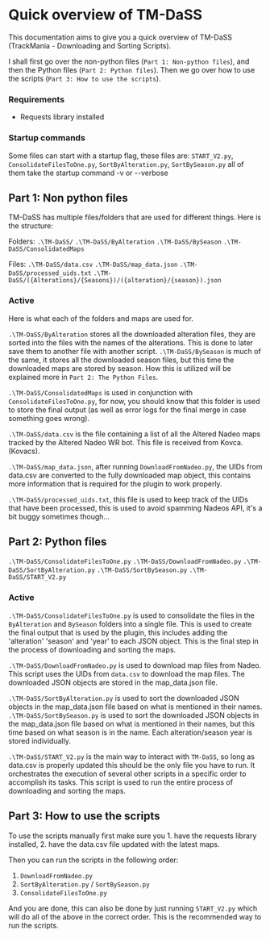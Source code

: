 # Quick overview of TM-DaSS

This documentation aims to give you a quick overview of TM-DaSS (TrackMania - Downloading and Sorting Scripts).

I shall first go over the non-python files (`Part 1: Non-python files`), and then the Python files (`Part 2: Python files`).
Then we go over how to use the scripts (`Part 3: How to use the scripts`).

### Requirements

- Requests library installed


### Startup commands

Some files can start with a startup flag, these files are:
`START_V2.py`,
`ConsolidateFilesToOne.py`,
`SortByAlteration.py`,
`SortBySeason.py`
all of them take the startup command -v or --verbose


## Part 1: Non python files

TM-DaSS has multiple files/folders that are used for different things. Here is the structure:

Folders:
`.\TM-DaSS/`
`.\TM-DaSS/ByAlteration`
`.\TM-DaSS/BySeason`
`.\TM-DaSS/ConsolidatedMaps`

Files:
`.\TM-DaSS/data.csv`
`.\TM-DaSS/map_data.json`
`.\TM-DaSS/processed_uids.txt`
`.\TM-DaSS/({Alterations}/{Seasons})/({alteration}/{season}).json`

### Active

Here is what each of the folders and maps are used for.

`.\TM-DaSS/ByAlteration` stores all the downloaded alteration files, they are sorted into the files with the names of the alterations. This is done to later save them to another file with another script.
`.\TM-DaSS/BySeason` is much of the same, it stores all the downloaded season files, but this time the downloaded maps are stored by season.
How this is utilized will be explained more in `Part 2: The Python Files`.

`.\TM-DaSS/ConsolidatedMaps` is used in conjunction with `ConsolidateFilesToOne.py`, for now, you should know that this folder is used to store the final output (as well as error logs for the final merge in case something goes wrong).

`.\TM-DaSS/data.csv` is the file containing a list of all the Altered Nadeo maps tracked by the Altered Nadeo WR bot. This file is received from Kovca. (Kovacs).

`.\TM-DaSS/map_data.json`, after running `DownloadFromNadeo.py`, the UIDs from data.csv are converted to the fully downloaded map object, this contains more information that is required for the plugin to work properly.

`.\TM-DaSS/processed_uids.txt`, this file is used to keep track of the UIDs that have been processed, this is used to avoid spamming Nadeos API, it's a bit buggy sometimes though...


## Part 2: Python files

`.\TM-DaSS/ConsolidateFilesToOne.py`
`.\TM-DaSS/DownloadFromNadeo.py`
`.\TM-DaSS/SortByAlteration.py`
`.\TM-DaSS/SortBySeason.py`
`.\TM-DaSS/START_V2.py`

### Active

`.\TM-DaSS/ConsolidateFilesToOne.py` is used to consolidate the files in the `ByAlteration` and `BySeason` folders into a single file. This is used to create the final output that is used by the plugin, this includes adding the 'alteration' 'season' and 'year' to each JSON object. This is the final step in the process of downloading and sorting the maps.

`.\TM-DaSS/DownloadFromNadeo.py` is used to download map files from Nadeo. This script uses the UIDs from `data.csv` to download the map files. The downloaded JSON objects are stored in the map_data.json file.

`.\TM-DaSS/SortByAlteration.py` is used to sort the downloaded JSON objects in the map_data.json file based on what is mentioned in their names.
`.\TM-DaSS/SortBySeason.py` is used to sort the downloaded JSON objects in the map_data.json file based on what is mentioned in their names, but this time based on what season is in the name.
Each alteration/season year is stored individually.

`.\TM-DaSS/START_V2.py` is the main way to interact with `TM-DaSS`, so long as data.csv is properly updated this should be the only file you have to run. It orchestrates the execution of several other scripts in a specific order to accomplish its tasks. This script is used to run the entire process of downloading and sorting the maps.


## Part 3: How to use the scripts

To use the scripts manually first make sure you 1. have the requests library installed, 2. have the data.csv file updated with the latest maps.

Then you can run the scripts in the following order:

1. `DownloadFromNadeo.py`
2. `SortByAlteration.py` / `SortBySeason.py`
3. `ConsolidateFilesToOne.py`

And you are done, this can also be done by just running `START_V2.py` which will do all of the above in the correct order. This is the recommended way to run the scripts.
